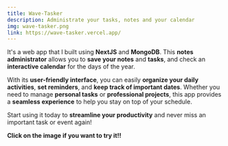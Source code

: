 ```yaml
---
title: Wave-Tasker
description: Administrate your tasks, notes and your calendar
img: wave-tasker.png
link: https://wave-tasker.vercel.app/
---
```

It's a web app that I built using **NextJS** and **MongoDB**. This **notes administrator** allows you to **save your notes** and **tasks**, and check an **interactive calendar** for the days of the year.

With its **user-friendly interface**, you can easily **organize your daily activities**, **set reminders**, and **keep track of important dates**. Whether you need to manage **personal tasks** or **professional projects**, this app provides a **seamless experience** to help you stay on top of your schedule.

Start using it today to **streamline your productivity** and never miss an important task or event again!

**Click on the image if you want to try it!!**
